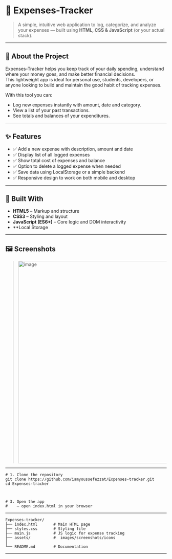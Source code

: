 # 🧾 Expenses-Tracker

> A simple, intuitive web application to log, categorize, and analyze your expenses — built using **HTML, CSS & JavaScript** (or your actual stack).

---


## 🧠 About the Project  
Expenses-Tracker helps you keep track of your daily spending, understand where your money goes, and make better financial decisions.  
This lightweight app is ideal for personal use, students, developers, or anyone looking to build and maintain the good habit of tracking expenses.

With this tool you can:
- Log new expenses instantly with amount, date and category.  
- View a list of your past transactions.  
- See totals and balances of your expenditures.  

---

## ✨ Features  
- ✅ Add a new expense with description, amount and date  
- ✅ Display list of all logged expenses  
- ✅ Show total cost of expenses and balance 
- ✅ Option to delete a logged expense when needed  
- ✅  Save data using LocalStorage or a simple backend  
- ✅ Responsive design to work on both mobile and desktop  

---

## 🧱 Built With  
- **HTML5** – Markup and structure  
- **CSS3** – Styling and layout  
- **JavaScript (ES6+)** – Core logic and DOM interactivity  
- **Local Storage 


---

## 🖼️ Screenshots  
> <img width="910" height="633" alt="image" src="https://github.com/user-attachments/assets/a1a8b012-5110-47c9-bc68-47e281ac0f86" />

----
```
# 1. Clone the repository
git clone https://github.com/iamyoussefezzat/Expenses-tracker.git
cd Expenses-tracker



# 3. Open the app 
#    – open index.html in your browser  

```
-----
```
Expenses-tracker/
├── index.html       # Main HTML page  
├── styles.css       # Styling file  
├── main.js          # JS logic for expense tracking  
├── assets/          #  images/screenshots/icons  
│   
└── README.md        # Documentation

```
-----

